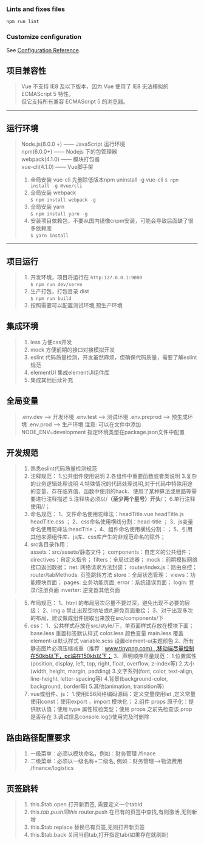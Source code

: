 
### Lints and fixes files
```
npm run lint
```

### Customize configuration
See [Configuration Reference](https://cli.vuejs.org/config/).

## 项目兼容性 ##
>  Vue 不支持 IE8 及以下版本，因为 Vue 使用了 IE8 无法模拟的 ECMAScript 5 特性。  
>  但它支持所有兼容 ECMAScript 5 的浏览器。
   
  
--------------------------
   
  
## 运行环境 ##
>  
>  Node.js(8.0.0 +) —— JavaScript 运行环境  
>  npm(6.0.0+) —— Nodejs 下的包管理器  
>  webpack(4.1.0) —— 模块打包器  
>  vue-cli(4.1.0) —— Vue脚手架
>  
>  
>  1. 全局安装 vue-cli  先删除低版本npm uninstall -g vue-cli
> `$ npm install -g @vue/cli`
>  2. 全局安装 webpack  
> `$ npm install webpack -g`
>  3. 全局安装 yarn  
> `$ npm install yarn -g`
>  4. 安装项目依赖包，不要从国内镜像cnpm安装，可能会导致后面缺了很多依赖库  
> `$ yarn install`
  
  
--------------------------
  
  
## 项目运行 ##
>  1. 开发环境，项目将运行在 `http:127.0.0.1:9000`  
> `$ npm run dev/serve` 
>  2. 生产打包，打包目录 dist  
> `$ npm run build`
>  3. 按照需要可以配置测试环境,预生产环境

## 集成环境 ##
>  1. less 方便css开发
>  2. mock 方便前期的接口对接模拟开发
>  3. eslint 代码质量检测，开发虽然麻烦，但确保代码质量，需要了解eslint规范
>  4. elementUI 集成elementUI组件库
>  5. 集成其他后续补充

## 全局变量 ##
> .env.dev --> 开发环境
> .env.test --> 测试环境
> .env.preprod --> 预生成环境
> .env.prod --> 生产环境
>  注意: 可以在文件中添加NODE_ENV=development 指定环境类型在package.json文件中配置

## 开发规范 ##
>  1. 熟悉eslint代码质量检测规范
>  2. 注释规范：
>     1.公共组件使用说明
>     2.各组件中重要函数或者类说明
>     3.复杂的业务逻辑处理说明
>     4.特殊情况的代码处理说明,对于代码中特殊用途的变量、存在临界值、函数中使用的hack、使用了某种算法或思路等需要进行注释描述
>     5.注释块必须以/**（至少两个星号）开头**/；
>     6.单行注释使用//；
>  3. 命名规范：
>     1、文件命名使用驼峰法：headTitle.vue  headTitle.js headTitle.css ；
>     2、css命名使用横线分割：head-title ；
>     3、js变量命名使用驼峰法:headTitle；
>     4、组件命名使用横线分割：<vue-header></vue-header>；
>     5、引用其他来源组件库、js库、css库产生的非规范命名的除外；
>  4. src各目录作用：  
>     assets：src/assets/静态文件；
>     components：自定义的公共组件；
>     directives：自定义指令；
>     filters：全局过滤器；
>     mock：前期模拟网络接口返回数据；
>     net: 网络请求方法封装；
>     router/index.js：路由总控；
>     router/tabMethods: 页签跳转方法
>     store：全局状态管理；
>     views：功能模块页面；
>         pages: 业务功能页面;
>         error：系统错误页面；
>         login: 登录/注册页面
>         inverter: 逆变器其他页面

>  5. 布局规范：
>     1、html 的布局层次尽量不要过深，避免出现不必要的层级；
>     2、img a 禁止出现空地址或#,避免页面重绘；
>     3、对于出现多次的布局，建议做成组件提取出来放在src/components/下
>  6. css：
>     1、公共样式存放在src/style/下，单页面样式存放在模块下面；
>         base.less 重置标签默认样式 
>         color.less 颜色变量
>         main.less 覆盖element-ui默认样式
>         variable.scss 设置element-ui主题颜色
>     2、所有静态图片必须压缩减重（推荐：www.tinypng.com）,移动端尽量控制在50kb以下，pc端在150kb以下；
>     3、声明顺序尽量规范： 
>       1.位置属性(position, display, left, top, right, float, overflow, z-index等)
>       2.大小(width, height, margin, padding)
>       3.文字系列(font, color, text-align, line-height, letter-spacing等)
>       4.背景(background-color, background, border等)
>       5.其他(animation, transition等)
>  7. vue或组件、js：
>     1.使用ES6风格编码源码：定义变量使用let ,定义常量使用const；使用export ，import 模块化；
>     2.组件 props 原子化：提供默认值；使用 type 属性校验类型；使用 props 之前先检查该 prop 是否存在
>     3.调试信息console.log()使用完及时删除

## 路由路径配置要求 ##   
>  1. 一级菜单：必须以模块命名，例如：财务管理 /finace
>  2. 二级菜单：必须以一级名称+二级名, 例如：财务管理-->物流费用 /finance/logistics

## 页签跳转 ## 
> 1. this.$tab.open 打开新页签, 需要定义一个tabId
> 2. this.$tab.push 同this.$router.push 在已有的页签中查找,有则激活,无则新增
> 3. this.$tab.replace 替换已有页签,无则打开新页签
> 4. this.$tab.back 关闭当前tab,打开指定tab(如果存在就刷新)
 
